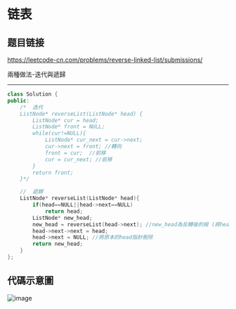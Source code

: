 # 链表

## 题目链接

https://leetcode-cn.com/problems/reverse-linked-list/submissions/


兩種做法-迭代與遞歸  

    
---------------------------------------

```cpp
class Solution {
public:
    /*  迭代
    ListNode* reverseList(ListNode* head) {
        ListNode* cur = head;
        ListNode* front = NULL;
        while(cur!=NULL){
            ListNode* cur_next = cur->next;
            cur->next = front; //轉向
            front = cur;  //前移
            cur = cur_next; //前移
        }
        return front;
    }*/

    //  遞歸
    ListNode* reverseList(ListNode* head){
        if(head==NULL||head->next==NULL)
            return head;
        ListNode* new_head;
        new_head = reverseList(head->next); //new_head為反轉後的根 (將head加入子調用完成後的結果，完成整個鏈的反轉，同時使new_head是新的根)
        head->next->next = head;
        head->next = NULL; //將原本的head指針刪除
        return new_head;
    }
};
```
代碼示意圖
---------------------------------------
![image](https://github.com/raychang0901/LeetcodeCN-/blob/master/img/reverse_list.jpg)














